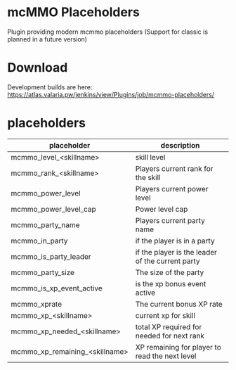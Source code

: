 # mcMMO Placeholders

Plugin providing modern mcmmo placeholders
(Support for classic is planned in a future version)

# Download
Development builds are here: https://atlas.valaria.pw/jenkins/view/Plugins/job/mcmmo-placeholders/


# placeholders

| placeholder                       | description                                       |
|-----------------------------------|---------------------------------------------------|
| mcmmo_level_\<skillname>           | skill level                                      |
| mcmmo_rank_\<skillname>            | Players current rank for the skill               |
| mcmmo_power_level                 | Players current power level                       |
| mcmmo_power_level_cap             | Power level cap                                   |
| mcmmo_party_name                  | Players current party name                        |
| mcmmo_in_party                    | if the player is in a party                       |
| mcmmo_is_party_leader             | if the player is the leader of the current party  |
| mcmmo_party_size                  | The size of the party                             |
| mcmmo_is_xp_event_active          | is the xp bonus event active                      |
| mcmmo_xprate                      | The current bonus XP rate                         |
| mcmmo_xp_\<skillname>              | current xp for skill                             |
| mcmmo_xp_needed_\<skillname>       | total XP required for needed for next rank       |
| mcmmo_xp_remaining_\<skillname>    | XP remaining for player to read the next level   |
